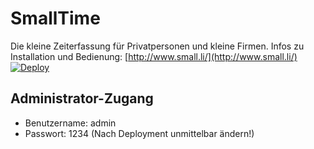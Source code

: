 # SmallTime
Die kleine Zeiterfassung für Privatpersonen und kleine Firmen.
Infos zu Installation und Bedienung: [http://www.small.li/](http://www.small.li/)
[![Deploy](https://www.herokucdn.com/deploy/button.svg)](https://heroku.com/deploy)

## Administrator-Zugang
* Benutzername: admin
* Passwort: 1234 (Nach Deployment unmittelbar ändern!)